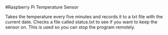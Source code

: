 #Raspberry Pi Temperature Sensor

Takes the temperature every five minutes and records it to a txt file with the current date.
Checks a file called status.txt to see if you want to keep the sensor on. This is used so you can stop the program remotely. 